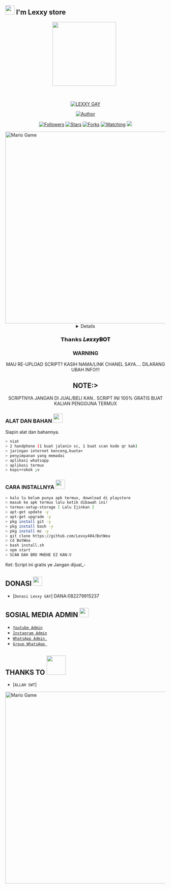 ## <img src="https://github.com/TheDudeThatCode/TheDudeThatCode/blob/master/Assets/Hi.gif" width="29px"> I'm Lexxy store
<p align="center">
<p align='center'><a href="https://instagram.com/lexxy2407"><img height="200" src="https://github.com/Lexxy404/BotWea/blob/main/profile.jpg?raw=true"></a>&nbsp;&nbsp;</p>
</p>
<br>



<p align="center">
<a href="#"><img title="LEXXY GAY" src="https://img.shields.io/badge/LEXXY-green?colorA=%23ff0000&colorB=%23017e40&style=for-the-badge"></a>
</p>
<p align="center">
<a href="https://github.com/lexxy404"><img title="Author" src="https://img.shields.io/badge/AUTHOR-LEXXY-orange.svg?style=for-the-badge&logo=github"></a>
</p>
<p align="center">
<a href="https://github.com/Lexxy404/BotWea/followers"><img title="Followers" src="https://img.shields.io/github/followers/Ramlan404?color=blue&style=flat-square"></a>
<a href="https://github.com/Lexxy404/BotWea/stargazers/"><img title="Stars" src="https://img.shields.io/github/stars/Lexxy404/BotWeacolor=red&style=flat-square"></a>
<a href="https://github.com/Lexxy404/BotWea/network/members"><img title="Forks" src="https://img.shields.io/github/forks/Lexxy404/BotWea?color=red&style=flat-square"></a>
<a href="https://github.com/lexxy404/BotWea/watchers"><img title="Watching" src="https://img.shields.io/github/watchers/Lexxy404/BotWea?label=Watchers&color=blue&style=flat-square"></a>
<a href="https://hits.seeyoufarm.com"><img src="https://hits.seeyoufarm.com/api/count/incr/badge.svg?url=https%3A%2F%2Fgithub.com%2FRamlan404%2Fbabybot&count_bg=%2379C83D&title_bg=%23555555&icon=probot.svg&icon_color=%2300FF6D&title=hits&edge_flat=false"/></a>
</p>
<img src="https://github.com/TheDudeThatCode/TheDudeThatCode/blob/master/Assets/Developer.gif" alt="Mario Game" width="600" />
<div align="center">
<details>
 
</details>

### 𝗧𝗵𝗮𝗻𝗸𝘀 𝑳𝒆𝒙𝒙𝒚𝐁𝐎𝐓

### WARNING
MAU RE-UPLOAD SCRIPT? KASIH NAMA/LINK CHANEL SAYA.... DILARANG UBAH INFO!!!

## NOTE:> 
SCRIPTNYA JANGAN DI JUAL/BELI KAN.. SCRIPT INI 100% GRATIS BUAT KALIAN PENGGUNA TERMUX
</div>

### ALAT DAN BAHAN <img src="https://github.com/TheDudeThatCode/TheDudeThatCode/blob/master/Assets/Mario_Hello_Big.gif" width="29px">
Siapin alat dan bahannya.
```bash
> niat
> 2 handphone (1 buat jalanin sc, 1 buat scan kode qr kak)
> jaringan internet kenceng,kuota+
> penyimpanan yang memadai
> aplikasi whatsapp
> aplikasi termux
> kopi+rokok ;v
```

### CARA INSTALLNYA  <img src="https://github.com/TheDudeThatCode/TheDudeThatCode/blob/master/Assets/hmm.gif" width="29px">
```bash
> kalo lu belum punya apk termux, download di playstore
> masuk ke apk termux lalu ketik dibawah ini!
> termux-setup-storage [ Lalu Ijinkan ]
> apt-get update -y
> apt-get upgrade -y
> pkg install git -y
> pkg install bash -y
> pkg install mc -y
> git clone https://github.com/Lexxy404/BotWea
> cd BotWea
> bash install.sh
> npm start
> SCAN DAH BRO MHEHE EZ KAN:V
```


Ket: Script ini gratis ye Jangan dijual_-

## DONASI <img src="https://github.com/TheDudeThatCode/TheDudeThatCode/blob/master/Assets/coin.gif" width="29px">
* [`Donasi Lexxy GAY`] DANA:082279915237


## SOSIAL MEDIA ADMIN <img src="https://github.com/TheDudeThatCode/TheDudeThatCode/blob/master/Assets/powerup.gif" width="29px">

* [`Youtube Admin`](https://youtube.com/channel/UCnEE30s4Rz6XczhVaZXX0XQ)
* [`Instagram Admin`](https://instagram.com/lexxy2407)
* [`WhatsApp Admin `](https://wa.me/+6282279915237)
* [`Group WhatsApp `](https://chat.whatsapp.com/D6a26IlOtTa6WR1pr23jka)
## THANKS TO <img src="https://github.com/TheDudeThatCode/TheDudeThatCode/blob/master/Assets/Handshake.gif" width="60px">

* [`ALLAH SWT`]
<img src="https://github.com/TheDudeThatCode/TheDudeThatCode/blob/master/Assets/Mario_Gameplay.gif" alt="Mario Game" width="600" />
